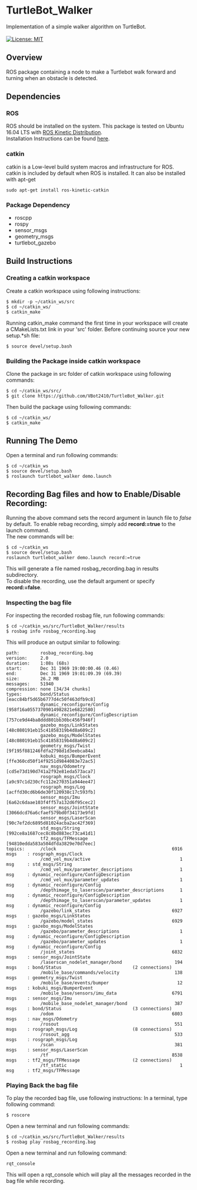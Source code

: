# TurtleBot_Walker
Implementation of a simple walker algorithm on TurtleBot. </br ></br >
[![License: MIT](https://img.shields.io/badge/License-MIT-yellow.svg)](https://opensource.org/licenses/MIT)
## Overview
ROS package containing a node to make a Turtlebot walk forward and turning when an obstacle is detected.</br >
## Dependencies
### ROS
ROS should be installed on the system. This package is tested on Ubuntu 16.04 LTS with [ROS Kinetic Distribution](http://wiki.ros.org/kinetic).<br />
Installation Instructions can be found [here](http://wiki.ros.org/kinetic/Installation).
### catkin
catkin is a Low-level build system macros and infrastructure for ROS.<br />
catkin is included by default when ROS is installed. It can also be installed with apt-get
```
sudo apt-get install ros-kinetic-catkin
```
### Package Dependency
- roscpp
- rospy
- sensor_msgs
- geometry_msgs
- turtlebot_gazebo
## Build Instructions
### Creating a catkin workspace
Create a catkin workspace using following instructions:
```
$ mkdir -p ~/catkin_ws/src
$ cd ~/catkin_ws/
$ catkin_make
```
Running catkin_make command the first time in your workspace will create a CMakeLists.txt link in your 'src' folder. Before continuing source your new setup.*sh file:
```
$ source devel/setup.bash
```
### Building the Package inside catkin workspace
Clone the package in src folder of catkin workspace using following commands:
```
$ cd ~/catkin_ws/src/
$ git clone https://github.com/VBot2410/TurtleBot_Walker.git
```
Then build the package using following commands:
```
$ cd ~/catkin_ws/
$ catkin_make
```
## Running The Demo
Open a terminal and run following commands:
```
$ cd ~/catkin_ws
$ source devel/setup.bash
$ roslaunch turtlebot_walker demo.launch
```
## Recording Bag files and how to Enable/Disable Recording:
Running the above command sets the record argument in launch file to *false* by default. To enable rebag recording, simply add **record:=true** to the launch command.</br >
The new commands will be:
```
$ cd ~/catkin_ws
$ source devel/setup.bash
roslaunch turtlebot_walker demo.launch record:=true
```
This will generate a file named rosbag_recording.bag in results subdirectory.</br >
To disable the recording, use the default argument or specify **record:=false**.</br >
### Inspecting the bag file
For inspecting the recorded rosbag file, run following commands:
```
$ cd ~/catkin_ws/src/TurtleBot_Walker/results
$ rosbag info rosbag_recording.bag
```
This will produce an output similar to following:
```
path:        rosbag_recording.bag
version:     2.0
duration:    1:08s (68s)
start:       Dec 31 1969 19:00:00.46 (0.46)
end:         Dec 31 1969 19:01:09.39 (69.39)
size:        26.2 MB
messages:    51940
compression: none [34/34 chunks]
types:       bond/Status                           [eacc84bf5d65b6777d4c50f463dfb9c8]
             dynamic_reconfigure/Config            [958f16a05573709014982821e6822580]
             dynamic_reconfigure/ConfigDescription [757ce9d44ba8ddd801bb30bc456f946f]
             gazebo_msgs/LinkStates                [48c080191eb15c41858319b4d8a609c2]
             gazebo_msgs/ModelStates               [48c080191eb15c41858319b4d8a609c2]
             geometry_msgs/Twist                   [9f195f881246fdfa2798d1d3eebca84a]
             kobuki_msgs/BumperEvent               [ffe360cd50f14f9251d9844083e72ac5]
             nav_msgs/Odometry                     [cd5e73d190d741a2f92e81eda573aca7]
             rosgraph_msgs/Clock                   [a9c97c1d230cfc112e270351a944ee47]
             rosgraph_msgs/Log                     [acffd30cd6b6de30f120938c17c593fb]
             sensor_msgs/Imu                       [6a62c6daae103f4ff57a132d6f95cec2]
             sensor_msgs/JointState                [3066dcd76a6cfaef579bd0f34173e9fd]
             sensor_msgs/LaserScan                 [90c7ef2dc6895d81024acba2ac42f369]
             std_msgs/String                       [992ce8a1687cec8c8bd883ec73ca41d1]
             tf2_msgs/TFMessage                    [94810edda583a504dfda3829e70d7eec]
topics:      /clock                                            6916 msgs    : rosgraph_msgs/Clock                  
             /cmd_vel_mux/active                                  1 msg     : std_msgs/String                      
             /cmd_vel_mux/parameter_descriptions                  1 msg     : dynamic_reconfigure/ConfigDescription
             /cmd_vel_mux/parameter_updates                       1 msg     : dynamic_reconfigure/Config           
             /depthimage_to_laserscan/parameter_descriptions      1 msg     : dynamic_reconfigure/ConfigDescription
             /depthimage_to_laserscan/parameter_updates           1 msg     : dynamic_reconfigure/Config           
             /gazebo/link_states                               6927 msgs    : gazebo_msgs/LinkStates               
             /gazebo/model_states                              6929 msgs    : gazebo_msgs/ModelStates              
             /gazebo/parameter_descriptions                       1 msg     : dynamic_reconfigure/ConfigDescription
             /gazebo/parameter_updates                            1 msg     : dynamic_reconfigure/Config           
             /joint_states                                     6832 msgs    : sensor_msgs/JointState               
             /laserscan_nodelet_manager/bond                    194 msgs    : bond/Status                           (2 connections)
             /mobile_base/commands/velocity                     138 msgs    : geometry_msgs/Twist                  
             /mobile_base/events/bumper                          12 msgs    : kobuki_msgs/BumperEvent              
             /mobile_base/sensors/imu_data                     6791 msgs    : sensor_msgs/Imu                      
             /mobile_base_nodelet_manager/bond                  387 msgs    : bond/Status                           (3 connections)
             /odom                                             6803 msgs    : nav_msgs/Odometry                    
             /rosout                                            551 msgs    : rosgraph_msgs/Log                     (8 connections)
             /rosout_agg                                        533 msgs    : rosgraph_msgs/Log                    
             /scan                                              381 msgs    : sensor_msgs/LaserScan                
             /tf                                               8538 msgs    : tf2_msgs/TFMessage                    (2 connections)
             /tf_static                                           1 msg     : tf2_msgs/TFMessage

```
### Playing Back the bag file
To play the recorded bag file, use following instructions:
In a terminal, type following command:
```
$ roscore
```
Open a new terminal and run following commands:
```
$ cd ~/catkin_ws/src/TurtleBot_Walker/results
$ rosbag play rosbag_recording.bag
```
Open a new terminal and run following command:
```
rqt_console
```
This will open a rqt_console which will play all the messages recorded in the bag file while recording.
